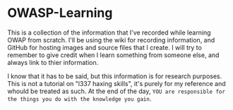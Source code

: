 # OWASP-Learning
This is a collection of the information that I've recorded while learning OWAP from scratch. I'll be using the wiki for recording information, and GitHub for hosting images and source files that I create. I will try to remember to give credit when I learn something from someone else, and always link to thier information.

I know that it has to be said, but this information is for research purposes. This is not a tutorial on "l337 haxing skills", it's purely for my reference and whould be treated as such. At the end of the day, `YOU are responsible for the things you do with the knowledge you gain`.

